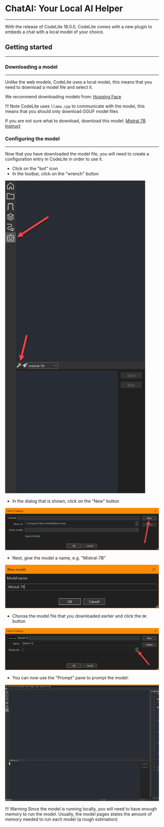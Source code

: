 # ChatAI: Your Local AI Helper
---

With the release of CodeLite 18.0.0, CodeLite comes with a new plugin to embeds a chat with a local model of your choice.

## Getting started
---

### Downloading a model
---

Unlike the web models, CodeLite uses a local model, this means that you need to download a model file and select it.

We recommend downloading models from: [Hugging Face][1]

!!! Note
    CodeLite uses `llama.cpp` to communicate with the model, this means that you should only download GGUF model files

If you are not sure what to download, download this model: [Mistral 7B Instruct][2]

### Configuring the model
---

Now that you have downloaded the model file, you will need to create a configuration entry in CodeLite in order to use it.

- Click on the "bot" icon
- In the toolbar, click on the "wrench" button

![](images/chat-ai-1.png)

- In the dialog that is shown, click on the "New" button

![](images/chat-ai-2.png)

- Next, give the model a name, e.g. "Mistral-7B"

![](images/chat-ai-3.png)

- Choose the model file that you downloaded earlier and click the `OK` button

![](images/chat-ai-4.png)

- You can now use the "Prompt" pane to prompt the model:

![](images/chat-ai.gif)


!!! Warning
    Since the model is running locally, you will need to have enough memory to run the model. Usually, the model pages states
    the amount of memory needed to run each model (a rough estimation)

[1]: https://huggingface.co/
[2]: https://huggingface.co/MaziyarPanahi/Mistral-7B-Instruct-v0.3-GGUF/tree/main
